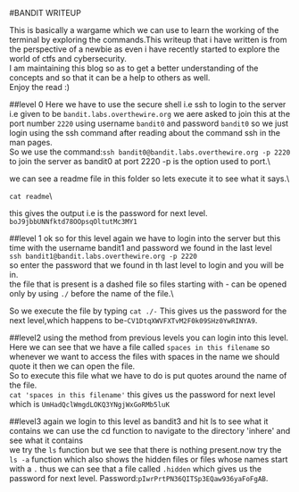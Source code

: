 #BANDIT WRITEUP 

This is basically a wargame which we can use to learn the working of the terminal by exploring the commands.This writeup that i have written is from the perspective of a newbie as even i have recently started to explore the world of ctfs and cybersecurity.\
I am maintaining this blog so as to get a better understanding of the concepts and so that it can be a help to others as well.\
Enjoy the read :)

##level 0
Here we have to use the secure shell i.e ssh to login to the server i.e given to be
`bandit.labs.overthewire.org` we aere asked to join this at the port number `2220` using username `bandit0` and password `bandit0` so we just login using the ssh command after reading about the command ssh in the man pages.\
So we use the command:`ssh bandit0@bandit.labs.overthewire.org -p 2220` to join the server as bandit0 at port 2220 -p is the option used to port.\

we can see a readme file in this folder so lets execute it to see what it says.\

`cat readme`\

this gives the output i.e is the password for next level.\
`boJ9jbbUNNfktd78OOpsqOltutMc3MY1`

##level 1
ok so for this level again we have to login into the server but this time with the username bandit1 and password we found in the last level \
`ssh bandit1@bandit.labs.overthewire.org -p 2220`\
so enter the password that we found in th last level to login and you will be in.\
the file that is present is a dashed file so files starting with - can be opened only by using 
`./` before the name of the file.\

So we execute the file by typing `cat ./-` This gives us the password for the next level,which happens to be-`CV1DtqXWVFXTvM2F0k09SHz0YwRINYA9`.

##level2
using the method from previous levels you can login into this level.\
Here we can see that we have a file called `spaces in this filename` so whenever we want to access the files with spaces in the name we should quote it then we can open the file.\
So to execute this file what we have to do is put quotes around the name of the file.\
`cat 'spaces in this filename'` this gives us the password for next level which is
`UmHadQclWmgdLOKQ3YNgjWxGoRMb5luK`

##level3
again we login to this level as bandit3 and hit ls to see what it contains
we can use the cd function to navigate to the directory 'inhere' and see what it contains\
we try the `ls` function but we see that there is nothing present.now try the `ls -a` function which also shows the hidden files or files whose names start with a `.` thus we can see that a file called `.hidden` which gives us the password for next level. 
Password:`pIwrPrtPN36QITSp3EQaw936yaFoFgAB`.

